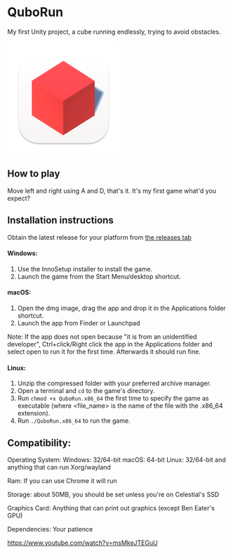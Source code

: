 # QuboRun
My first Unity project, a cube running endlessly, trying to avoid obstacles.

<img src="/Assets/QuboRun_Logo.png" width="256" height="256" />

## How to play
Move left and right using A and D, that's it. 
It's my first game what'd you expect?

## Installation instructions

Obtain the latest release for your platform from [the releases tab](https://github.com/Devnol/QuboRun/releases)

#### Windows:
   1. Use the InnoSetup installer to install the game.
   1. Launch the game from the Start Menu/desktop shortcut.

#### macOS:

   1. Open the dmg image, drag the app and drop it in the Applications folder shortcut.
   1. Launch the app from Finder or Launchpad
   
Note: If the app does not open because "it is from an unidentified developer", Ctrl+click/Right click the app in the Applications folder and select open to run it for the first time. Afterwards it should run fine.

#### Linux:
   1. Unzip the compressed folder with your preferred archive manager.
   1. Open a terminal and `cd` to the game's directory.
   1. Run `chmod +x QuboRun.x86_64` the first time to specify the game as executable (where <file_name> is the name of the file with the .x86_64 extension).
   1. Run `./QuboRun.x86_64` to run the game.

## Compatibility:

  Operating System:
    Windows: 32/64-bit
    macOS: 64-bit
    Linux: 32/64-bit and anything that can run Xorg/wayland
  
  Ram: If you can use Chrome it will run

  Storage: about 50MB, you should be set unless you're on Celestial's SSD

  Graphics Card: Anything that can print out graphics (except Ben Eater's GPU)

  Dependencies: Your patience

https://www.youtube.com/watch?v=msMkeJTEGuU
